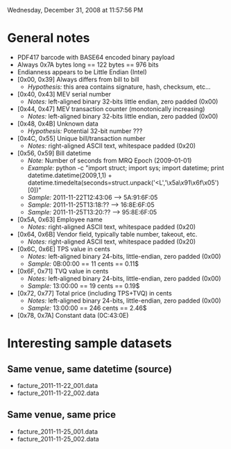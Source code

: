 Wednesday, December 31, 2008 at 11:57:56 PM


# General notes #
  * PDF417 barcode with BASE64 encoded binary payload
  * Always 0x7A bytes long == 122 bytes == 976 bits
  * Endianness appears to be Little Endian (Intel)
  * [0x00, 0x39] Always differs from bill to bill
    * _Hypothesis:_ this area contains signature, hash, checksum, etc...
  * [0x40, 0x43] MEV serial number
    * _Notes:_ left-aligned binary 32-bits little endian, zero padded (0x00)
  * [0x44, 0x47] MEV transaction counter (monotonically increasing)
	* _Notes:_ left-aligned binary 32-bits little endian, zero padded (0x00)
  * [0x48, 0x4B]  Unknown data 
    * _Hypothesis:_ Potential 32-bit number ???
  * [0x4C, 0x55] Unique bill/transaction number
    * _Notes:_ right-aligned ASCII text, whitespace padded (0x20)
  * [0x56, 0x59] Bill datetime
    * _Note:_ Number of seconds from MRQ Epoch (2009-01-01)
    * _Example:_ python -c "import struct; import sys; import datetime; print datetime.datetime(2009,1,1) + datetime.timedelta(seconds=struct.unpack('<L','\x5a\x91\x6f\x05')[0])"
    * _Sample:_ 2011-11-22T12:43:06 --> 5A:91:6F:05
    * _Sample:_ 2011-11-25T13:18:?? --> 16:8E:6F:05
    * _Sample:_ 2011-11-25T13:20:?? --> 95:8E:6F:05
  * [0x5A, 0x63] Employee name
    * _Notes:_ right-aligned ASCII text, whitespace padded (0x20)
  * [0x64, 0x6B] Vendor field, typically table number, takeout, etc.
    * _Notes:_ right-aligned ASCII text, whitespace padded (0x20)
  * [0x6C, 0x6E] TPS value in cents 
    * _Notes:_ left-aligned binary 24-bits, little-endian, zero padded (0x00)
    * _Sample:_ 0B:00:00 == 11 cents == 0.11$
  * [0x6F, 0x71] TVQ value in cents
    * _Notes:_ left-aligned binary 24-bits, little-endian, zero padded (0x00)
    * _Sample:_ 13:00:00 == 19 cents == 0.19$
  * [0x72, 0x77] Total price (including TPS+TVQ) in cents
    * _Notes:_ left-aligned binary 24-bits, little-endian, zero padded (0x00)
    * _Sample:_ 13:00:00 == 246 cents == 2.46$
  * [0x78, 0x7A] Constant data (0C:43:0E)

# Interesting sample datasets #

## Same venue, same datetime (source) ##
  *  facture_2011-11-22_001.data
  *  facture_2011-11-22_002.data

## Same venue, same price ##
  *  facture_2011-11-25_001.data
  *  facture_2011-11-25_002.data

